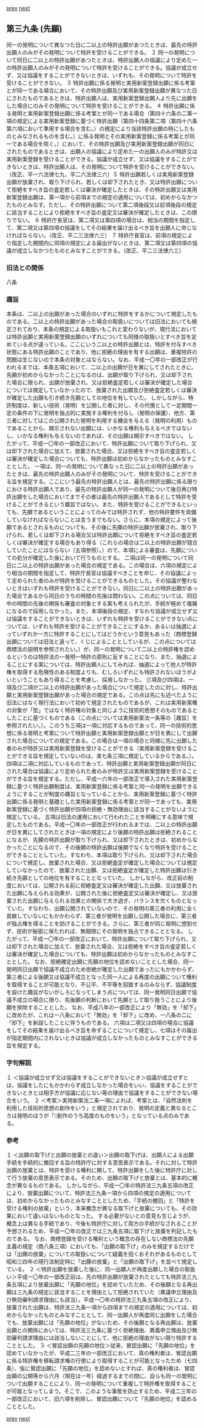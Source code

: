 [prev](/specific/markdowns/特許法/052_Mp-Ch_2-At_38_5.md)
[next](/specific/markdowns/特許法/054_Mp-Ch_2-At_40.md)
## 第三九条 (先願)
同一の発明について異なつた日に二以上の特許出願があつたときは、最先の特許出願人のみがその発明について特許を受けることができる。
２ 同一の発明について同日に二以上の特許出願があつたときは、特許出願人の協議により定めた一の特許出願人のみがその発明について特許を受けることができる。協議が成立せず、又は協議をすることができないときは、いずれも、その発明について特許を受けることができない。
３ 特許出願に係る発明と実用新案登録出願に係る考案とが同一である場合において、その特許出願及び実用新案登録出願が異なつた日にされたものであるときは、特許出願人は、実用新案登録出願人より先に出願をした場合にのみその発明について特許を受けることができる。
４ 特許出願に係る発明と実用新案登録出願に係る考案とが同一である場合（第四十六条の二第一項の規定による実用新案登録に基づく特許出願（第四十四条第二項（第四十六条第六項において準用する場合を含む。）の規定により当該特許出願の時にしたものとみなされるものを含む。）に係る発明とその実用新案登録に係る考案とが同一である場合を除く。）において、その特許出願及び実用新案登録出願が同日にされたものであるときは、出願人の協議により定めた一の出願人のみが特許又は実用新案登録を受けることができる。協議が成立せず、又は協議をすることができないときは、特許出願人は、その発明について特許を受けることができない。（改正、平一六法律七九、平二六法律三六）５ 特許出願若しくは実用新案登録出願が放棄され、取り下げられ、若しくは却下されたとき、又は特許出願について拒絶をすべき旨の査定若しくは審決が確定したときは、その特許出願又は実用新案登録出願は、第一項から前項までの規定の適用については、初めからなかつたものとみなす。ただし、その特許出願について第二項後段又は前項後段の規定に該当することにより拒絶をすべき旨の査定又は審決が確定したときは、この限りでない。
６ 特許庁長官は、第二項又は第四項の場合は、相当の期間を指定して、第二項又は第四項の協議をしてその結果を届け出るべき旨を出願人に命じなければならない。（改正、平二三法律六三）
７ 特許庁長官は、前項の規定により指定した期間内に同項の規定による届出がないときは、第二項又は第四項の協議が成立しなかつたものとみなすことができる。（改正、平二三法律六三）

### 旧法との関係
八条

### 趣旨
本条は、二以上の出願があった場合のいずれに特許をするかについて規定したものである。二以上の特許出願があった場合の取扱いについては旧法においても規定されており、本条の規定による取扱いもこれと変わりないが、現行法においては特許出願と実用新案登録出願のいずれについても同様の取扱いとすべき旨を定めている点が違っている。ここにいう二以上の特許出願とは、特許を付与すべき状態にある特許出願のことであり、他に拒絶の理由を有する出願は、重複特許の問題は生じないので本条の対象とはならない。なお、平成一〇年の一部改正が行われるまでは、本条五項において、二以上の出願が日を異にしてされたときに、先願が初めからなかったことになるのは、出願が取り下げられ、又は却下された場合に限られ、出願が放棄され、又は拒絶査定若しくは審決が確定した場合については規定していなかったので、放棄された出願及び拒絶査定若しくは審決が確定した出願も引き続き先願としての地位を有していた。
しかしながら、特許制度は、新しい技術（発明）を公開した者に対し、その代償として一定期間一定の条件の下に発明を独占的に実施する権利を付与し（発明の保護）、他方、第三者に対してはこの公開された発明を利用する機会を与える（発明の利用）ものであることから、開示されない出願には、いかなる権利も与えるべきではないし、いかなる権利も与えないのであれば、その出願は開示すべきではない。
したがって、平成一〇年の一部改正において、特許出願について取り下げられ、又は却下された場合に加えて、放棄された場合、又は拒絶をすべき旨の査定若しくは審決が確定した場合についても、特許出願は初めからなかったものとみなすこととした。
一項は、同一の発明について異なった日に二以上の特許出願があったときは、最先の特許出願人のみがその発明について、特許を受けることができる旨を規定する。ここにいう最先の特許出願人とは、最先の特許出願に係る限りにおける特許出願人であり、最先の特許出願人が同一の発明について後日再び特許出願をした場合においてまでその者は最先の特許出願人であるとして特許を受けることができるという趣旨ではない。また、特許を受けることができるといっても、先願であるということによってのみでは特許されず、他の特許要件を具備していなければならないことは言うまでもない。さらに、本項の規定によって後願であるとされるものについても、その後に先願の特許出願が放棄され、取り下げられ、若しくは却下される場合又は特許出願について拒絶をすべき旨の査定若しくは審決が確定する場合もあり得る（これらの場合は二以上の特許出願が競合していたことにはならない（五項参照）。）ので、本項による審査は、先願についての処分が確定した後において行うものとする。
二項は同一の発明について同日に二以上の特許出願があった場合の規定である。この場合は、六項の規定により相当の期間を指定して、特許庁長官は協議すべきことを命じ、その協議によって定められた者のみが特許を受けることができるものとした。その協議が整わないときはいずれも特許を受けることができない。同日に二以上の特許出願があった場合であるから同日のうちの時間の先後は問わない。この点については、同日中の時間の先後の関係も審査の対象とする案も考えられたが、手続が極めて複雑になるので採用しなかった。また、本項後段の規定、すなわち協議が成立せず又は協議をすることができないときは、いずれも特許を受けることができない点については、いずれも特許を受けることができることにするか、あるいは抽選によっていずれか一方に特許することにしてはどうかという意見もあった（商標登録出願については旧法と違って、くじによることとしているが、この点については商標法の説明を参照されたい。）が、同一の発明について二以上の特許権を認めるというのは特許法の一発明一特許の原則に反することになり、また、抽選によることにする案については、特許出願人にしてみれば、抽選によって他人が特許権を取得する危険性のある制度よりも、むしろいずれにも特許されないほうがよいということもあり得ることを考慮し、採用しなかった。
三項及び四項は、一項及び二項が二以上の特許出願があった場合について規定したのに対し、特許出願と実用新案登録出願があった場合の規定である。この点は先にも述べたように旧法にはなく現行法において初めて規定されたものであるが、これは実用新案権の対象が「型」ではなく特許権の対象と同じように技術的思想そのものであるとしたことに基づくものである（この点については実用新案法一条等の［趣旨］を参照されたい。）。このうち三項は一項に対応するものであって、同一の技術的思想に係る発明と考案について特許出願と実用新案登録出願とが日を異にして出願された場合についての規定である。この場合は一項の場合と同様に先に出願した者のみが特許又は実用新案登録を受けることができる（実用新案登録を受けることができる旨を規定していないのは、実七条三項に規定しているからである。）。
四項は二項に対応しているものであって、特許出願と実用新案登録出願が同日にされた場合は協議により定められた者のみが特許又は実用新案登録を受けることができる旨を規定する。ただし、平成一六年の一部改正で導入された実用新案登録に基づく特許出願制度は、実用新案登録に係る考案と同一の発明を出願できるようにすることが制度の趣旨となっていることから、実用新案登録に基づく特許出願に係る発明と基礎とした実用新案登録に係る考案とが同一であっても、実用新案登録に基づく特許出願が四項の拒絶・無効理由に該当することがないように規定している。
五項は旧法の運用において行われたことを明確にする意味で規定したものである。平成一〇年の一部改正が行われるまでは、二以上の特許出願が日を異にしてされたときは一項の規定により後願の特許出願は拒絶されることになるが、先願の特許出願が取り下げられ、又は却下されたときは、初めからなかったことになるので、その後願の特許出願は後願でなくなり特許を受けることができることとしていた。すなわち、本項は取り下げられ、又は却下された場合について規定し、放棄された場合、又は拒絶査定が確定した場合については規定していなかったので、放棄された出願、又は拒絶査定が確定した特許出願は引き続き先願としての地位を有することとなっていた。
しかしながら、改正前の制度においては、公開される前に拒絶査定又は審決が確定した出願、又は放棄された出願に与えられる効果が、公開された後に拒絶査定又は審決が確定し、又は放棄された出願に与えられる効果との関係で大き過ぎ、バランスを欠くものとなっていた。すなわち、出願公開されていないので、その発明の第三者の利用に全く貢献していないにもかかわらず、第三者が発明を出願し公開した場合に、第三者が独占権を得ることを妨げることができる。さらに、第三者が同じ発明に想到せず、技術が秘密に保たれれば、無期限にその発明を独占できることとなる。
したがって、平成一〇年の一部改正において、特許出願について取り下げられ、又は却下された場合に加えて、放棄された場合、又は拒絶をすべき旨の査定若しくは審決が確定した場合についても、特許出願は初めからなかったものとみなすこととした。
なお、拒絶確定出願に先願の地位を認めないこととした場合、同一発明同日出願で協議不成立のため拒絶が確定した出願であったにもかかわらず、第三者による後願又は協議不成立となった同一人による再度の出願について権利を取得することが可能となり、不公平、不平等を招致するのみならず、協議制度を設けた趣旨がないがしろになってしまう点については、同一発明同日出願で協議不成立の場合に限り、先後願の判断において先願として取り扱うことにより後願を排除することとした。
なお、平成八年の一部改正により「無効」を「却下」に改めたが、これは一八条において「無効」を「却下」に改め、一八条の二に「却下」を新設したことに伴うものである。
六項は二項又は四項の場合に協議をしてその結果を届け出るべき旨を命ずることについて規定し、七項はその届出が指定期間内にされないときは協議が成立しなかったものとみなすことができる旨を規定する。

### 字句解説
１ ＜協議が成立せず又は協議をすることができないとき＞協議が成立せずとは、協議をしたにもかかわらず成立しなかった場合をいい、協議をすることができないときとは相手方が協議に応じない等の理由で協議をすることができない場合をいう。
２ ＜考案＞実用新案法二条一項によれば、考案とは、「自然法則を利用した技術的思想の創作をいう」と規定されており、発明の定義と異なるところは発明のほうが「⁝⁝創作のうち高度のものをいう」となっている点のみである。

### 参考
１ ＜出願の取下げと出願の放棄との違い＞出願の取下げは、出願人による出願手続を手続的に撤回する旨の特許庁に対する意思表示である。それに対して特許出願の放棄とは、特許を受ける権利に関して、特許出願をした後に特許庁に対して行う放棄の意思表示である。そのため、出願の取下げと放棄とは、基本的に概念が異なるものである。
しかしながら、平成一〇年の特許法三九条五項の改正により、放棄出願について、特許法三九条一項から四項の規定の適用については、初めからなかったものとみなすこととしたため、「手続の撤回」と「特許を受ける権利の放棄」という、本来概念が異なる取下げと放棄についても、その効果において違いはないものとなった。
する必要がないとの意見も生じようが、概念上は異なる手続であり、今後も特許庁に対して両方の手続がなされることが予想されるため、平成一〇年の改正では三九条五項に取下げと放棄を列記したものである。
なお、商標登録を受ける権利という概念の存在しない商標法の先願主義の規定（商八条三項）においても、「出願の取下げ」のみを規定するだけでは「出願の放棄」についての取扱いについて疑義を招くおそれがあるものとして昭和三四年の現行法制定時に「出願の放棄」と「出願の取下げ」を並べて規定している。
２ ＜特許出願を放棄した後に、同一出願人が再度出願した場合の取扱い＞平成一〇年の一部改正前は、先の特許出願が放棄されたとしても特許法三九条五項により放棄出願に「先願の地位」を認めていたため、その後願となる再出願は三九条の規定に該当することを理由として拒絶されていた（異議申立理由及び無効審判請求理由にも該当）。平成一〇年の特許法三九条五項の改正により、放棄された出願は、特許法三九条一項から四項までの規定の適用については、初めからなかったものとみなすこととして、同一出願人が再度同じ出願をした場合でも、放棄出願には「先願の地位」がないため、その後願となる再出願は、放棄出願との関係においては、特許法三九条に基づく拒絶理由、異義申立理由及び無効審判請求理由には該当しないことにして、他に拒絶の理由がない限り特許することとした。
３ ＜冒認出願の先願の地位＞従来、冒認出願に「先願の地位」を認めていなかったが、平成二三年の一部改正において、真の権利者は、冒認出願に係る特許権を移転請求権の行使により取得することが可能となったため（七四条）、仮に冒認出願に「先願の地位」を認めないとすれば、真の権利者は、冒認出願の公開等から六月（現在は一年）経過するまでの間に、自らも同一の発明について出願することにより、同一の発明について重複して特許権を取得することが可能となってしまう。そこで、このような事態を防止するため、平成二三年の一部改正において、旧六項を削除し、冒認出願について「先願の地位」を認めることとした。

[prev](/specific/markdowns/特許法/052_Mp-Ch_2-At_38_5.md)
[next](/specific/markdowns/特許法/054_Mp-Ch_2-At_40.md)
